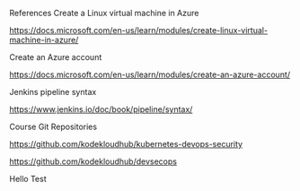 References
Create a Linux virtual machine in Azure

https://docs.microsoft.com/en-us/learn/modules/create-linux-virtual-machine-in-azure/

Create an Azure account

https://docs.microsoft.com/en-us/learn/modules/create-an-azure-account/

Jenkins pipeline syntax

https://www.jenkins.io/doc/book/pipeline/syntax/

Course Git Repositories

https://github.com/kodekloudhub/kubernetes-devops-security

https://github.com/kodekloudhub/devsecops

Hello Test 
